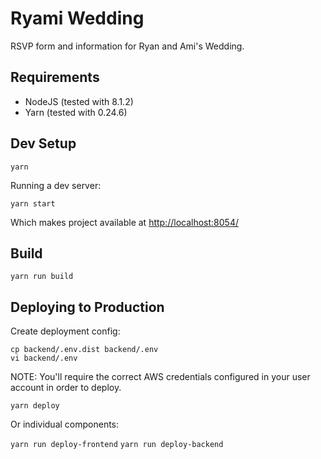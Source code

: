 # Ryami Wedding

RSVP form and information for Ryan and Ami's Wedding.


## Requirements

 - NodeJS (tested with 8.1.2)
 - Yarn (tested with 0.24.6)


## Dev Setup

`yarn`

Running a dev server:

`yarn start`

Which makes project available at [http://localhost:8054/](http://localhost:8054/)


## Build

`yarn run build`


## Deploying to Production

Create deployment config:

```
cp backend/.env.dist backend/.env
vi backend/.env
```

NOTE: You'll require the correct AWS credentials configured in your user account in order to deploy.

`yarn deploy`

Or individual components:

`yarn run deploy-frontend`
`yarn run deploy-backend`
